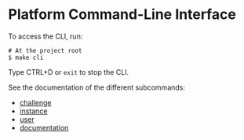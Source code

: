 # Platform Command-Line Interface

To access the CLI, run:

```shell
# At the project root
$ make cli
```

Type CTRL+D or `exit` to stop the CLI.

See the documentation of the different subcommands:

- [challenge](challenge_commands.md)
- [instance](instance_commands.md)
- [user](user_commands.md)
- [documentation](documentation_commands.md)
